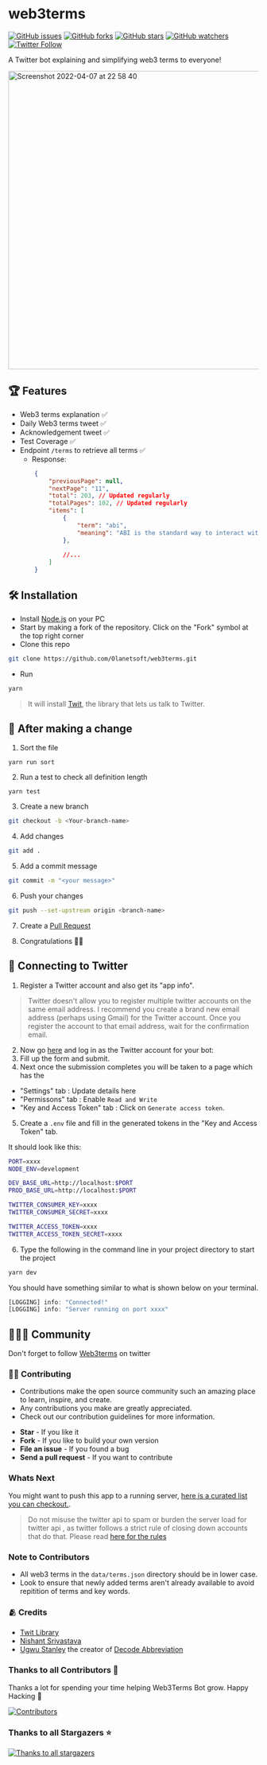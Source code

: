 # web3terms

[![GitHub issues](https://img.shields.io/github/issues/Olanetsoft/web3terms?style=plastic)](https://github.com/Olanetsoft/web3terms/issues)
[![GitHub forks](https://img.shields.io/github/forks/Olanetsoft/web3terms?style=plastic)](https://img.shields.io/github/forks/Olanetsoft/web3terms)
[![GitHub stars](https://img.shields.io/github/stars/Olanetsoft/web3terms?style=plastic)](https://img.shields.io/github/stars/Olanetsoft/web3terms)
[![GitHub watchers](https://img.shields.io/github/watchers/Olanetsoft/web3terms?style=plastic&label=Watch)](https://github.com/Olanetsoft/web3terms)
[![Twitter Follow](https://img.shields.io/twitter/follow/web3terms.svg?style=social)](https://twitter.com/web3terms) 


A Twitter bot explaining and simplifying web3 terms to everyone!

<img width="600" alt="Screenshot 2022-04-07 at 22 58 40" src="https://user-images.githubusercontent.com/45847909/162620196-98c4c249-de0b-42de-bb8e-bdb19062d64e.png">

## 🏆 Features

+ Web3 terms explanation ✅
+ Daily Web3 terms tweet ✅
+ Acknowledgement tweet ✅
+ Test Coverage ✅
+ Endpoint `/terms` to retrieve all terms ✅
    + Response:
    ```json
        {
            "previousPage": null,
            "nextPage": "11",
            "total": 203, // Updated regularly
            "totalPages": 102, // Updated regularly
            "items": [
                {
                    "term": "abi",
                    "meaning": "ABI is the standard way to interact with contracts in the Ethereum ecosystem, both from outside the blockchain and for contract-to-contract interaction."
                },
                
                //...
            ]
        }
   ```
## 🛠 Installation

+ Install [Node.js](http://nodejs.org/) on your PC
+ Start by making a fork of the repository. Click on the "Fork" symbol at the top right corner
+ Clone this repo
```bash
git clone https://github.com/Olanetsoft/web3terms.git
```
+ Run 
```bash
yarn
```

> It will install [Twit](https://github.com/ttezel/twit), the library that lets us talk to Twitter.


## 🥂 After making a change
1. Sort the file
```
yarn run sort
```

2. Run a test to check all definition length
```
yarn test
```

3. Create a new branch
```bash
git checkout -b <Your-branch-name>
```

4. Add changes 
```bash
git add .
```

5. Add a commit message
```bash
git commit -m "<your message>"
```

6. Push your changes
```bash
git push --set-upstream origin <branch-name>
```

7. Create a [Pull Request](https://help.github.com/en/github/collaborating-with-issues-and-pull-requests/creating-a-pull-request)

8. Congratulations 🙌🏼


## 🔀 Connecting to Twitter

1. Register a Twitter account and also get its "app info".
>Twitter doesn't allow you to register multiple twitter accounts on the same email address. I recommend you create a brand new email address (perhaps using Gmail) for the Twitter account. Once you register the account to that email address, wait for the confirmation email.

2. Now go [here](https://dev.twitter.com/apps/new) and log in as the Twitter account for your bot:
3. Fill up the form and submit.
4. Next once the submission completes you will be taken to a page which has the 
+ "Settings" tab : Update details here
+ "Permissons" tab :  Enable `Read and Write` 
+ "Key and Access Token" tab : Click on `Generate access token`. 
5. Create a `.env` file and fill in the generated tokens in the "Key and Access Token" tab.

It should look like this:
```sh
PORT=xxxx
NODE_ENV=development

DEV_BASE_URL=http://localhost:$PORT
PROD_BASE_URL=http://localhost:$PORT

TWITTER_CONSUMER_KEY=xxxx
TWITTER_CONSUMER_SECRET=xxxx

TWITTER_ACCESS_TOKEN=xxxx
TWITTER_ACCESS_TOKEN_SECRET=xxxx
```
6. Type the following in the command line in your project directory to start the project

```bash
yarn dev
```

You should have something similar to what is shown below on your terminal.

```javascript
[LOGGING] info: "Connected!"
[LOGGING] info: "Server running on port xxxx"
```

## 👨‍👩‍👦 Community
Don't forget to follow [Web3terms](https://twitter.com/web3terms) on twitter


### 🧑‍💻 Contributing

- Contributions make the open source community such an amazing place to learn, inspire, and create.
- Any contributions you make are greatly appreciated.
- Check out our contribution guidelines for more information.

+ **Star** - If you like it
+ **Fork** - If you like to build your own version
+ **File an issue** - If you found a bug
+ **Send a pull request** - If you want to contribute


### **Whats Next**

You might want to push this app to a running server, [here is a curated list you can checkout.](https://www.heroku.com/).

> Do not misuse the twitter api to spam or burden the server load for twitter api , as twitter follows a strict rule of closing down accounts that do that. Please read [here for the rules](https://support.twitter.com/articles/18311)

### **Note to Contributors**

+ All web3 terms in the ```data/terms.json``` directory should be in lower case.
+ Look to ensure that newly added terms aren't already available to avoid repitition of terms and key words.


### 🫂 Credits

- [Twit Library](https://github.com/ttezel/twit)
- [Nishant Srivastava](https://github.com/nisrulz)
- [Ugwu Stanley](https://github.com/ugwustanley) the creator of [Decode Abbreviation](https://twitter.com/decode_abbr)


### Thanks to all Contributors 💪 

Thanks a lot for spending your time helping Web3Terms Bot grow. Happy Hacking 🍻

[![Contributors](https://contrib.rocks/image?repo=Olanetsoft/web3terms)](https://github.com/Olanetsoft/web3terms/edit/develop/README.md)

### Thanks to all Stargazers ⭐️

[![Thanks to all stargazers](https://git-lister.onrender.com/api/stars/Olanetsoft/web3terms?limit=15)](https://github.com/Olanetsoft/web3terms)
